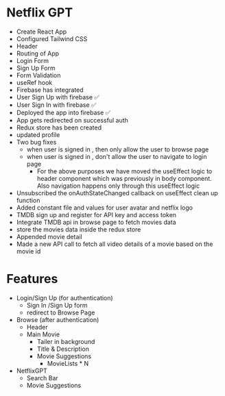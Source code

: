 # Netflix GPT
 - Create React App
 - Configured Tailwind CSS
 - Header
 - Routing of App
 - Login Form
 - Sign Up Form
 - Form Validation
 - useRef hook
 - Firebase has integrated 
 - User Sign Up with firebase ✅
 - User Sign In with firebase ✅
 - Deployed the app into firebase ✅
 - App gets redirected on successful auth
 - Redux store has been created 
 - updated profile
 - Two bug fixes 
    - when user is signed in , then only allow the user to browse page
    - when user is signed in , don't allow the user to navigate to login page
        - For the above purposes we have moved the useEffect logic to header component which was previously in body component. Also navigation happens only through this useEffect logic
 - Unsubscribed the onAuthStateChanged callback on useEffect clean up function
 - Added constant file and values for user avatar and netflix logo 
 - TMDB sign up and register for API key and access token
 - Integrate TMDB api in browse page to fetch movies data
 - store the movies data inside the redux store
 - Appended movie detail
 - Made a new API call to fetch all video details of a movie based on the movie id


# Features
- Login/Sign Up (for authentication) 
    - Sign In /Sign Up form
    - redirect to Browse Page
- Browse (after authentication)
    - Header
    - Main Movie
        - Tailer in background
        - Title & Description
        - Movie Suggestions
            - MovieLists * N
- NetflixGPT
    - Search Bar
    - Movie Suggestions